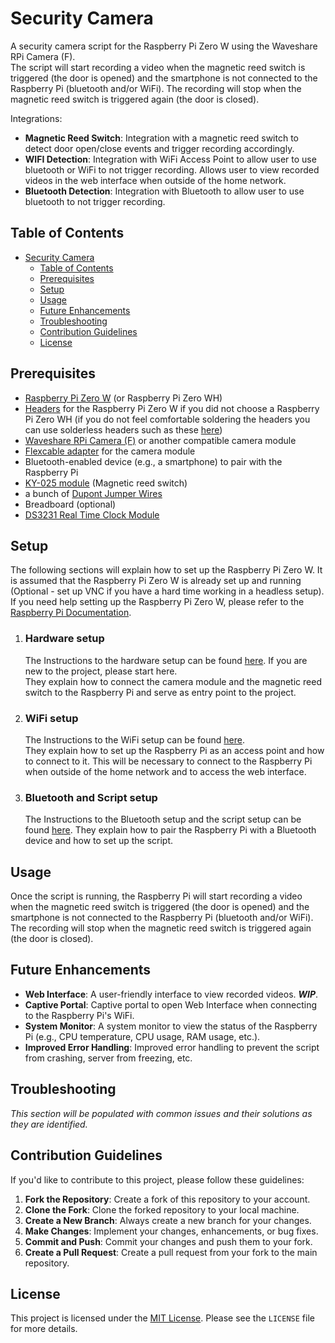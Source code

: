 # Security Camera
A security camera script for the Raspberry Pi Zero W using the Waveshare RPi Camera (F).  
The script will start recording a video when the magnetic reed switch is triggered (the door is opened) and the smartphone is not connected to the Raspberry Pi (bluetooth and/or WiFi). The recording will stop when the magnetic reed switch is triggered again (the door is closed).

Integrations:
- **Magnetic Reed Switch**: Integration with a magnetic reed switch to detect door open/close events and trigger recording accordingly.
- **WIFI Detection**: Integration with WiFi Access Point to allow user to use bluetooth or WiFi to not trigger recording. Allows user to view recorded videos in the web interface when outside of the home network.
- **Bluetooth Detection**: Integration with Bluetooth to allow user to use bluetooth to not trigger recording.

## Table of Contents

- [Security Camera](#security-camera)
  - [Table of Contents](#table-of-contents)
  - [Prerequisites](#prerequisites)
  - [Setup](#setup)
  - [Usage](#usage)
  - [Future Enhancements](#future-enhancements)
  - [Troubleshooting](#troubleshooting)
  - [Contribution Guidelines](#contribution-guidelines)
  - [License](#license)

## Prerequisites

- [Raspberry Pi Zero W](https://www.raspberrypi.com/products/raspberry-pi-zero-w/) (or Raspberry Pi Zero WH)
- [Headers](https://amzn.eu/d/hULoAo6) for the Raspberry Pi Zero W if you did not choose a Raspberry Pi Zero WH (if you do not feel comfortable soldering the headers you can use solderless headers such as these [here](https://www.berrybase.de/en/solderless-stiftleiste-2x-20-polig-rm-2-54-gerade))
- [Waveshare RPi Camera (F)](https://www.berrybase.de/en/noir-kamera-fuer-raspberry-pi-mit-einstellbarem-fokus-und-infrarot-leds) or another compatible camera module
- [Flexcable adapter](https://www.berrybase.de/en/flexkabel-fuer-raspberry-pi-zero-und-kameramodul?number=RPIZ-FLEX-15) for the camera module
- Bluetooth-enabled device (e.g., a smartphone) to pair with the Raspberry Pi
- [KY-025 module](https://amzn.eu/d/grjoopD) (Magnetic reed switch)
- a bunch of [Dupont Jumper Wires](https://amzn.eu/d/6ZgE4N6)
- Breadboard (optional)
- [DS3231 Real Time Clock Module](https://amzn.eu/d/ikNTko8)

## Setup
The following sections will explain how to set up the Raspberry Pi Zero W. It is assumed that the Raspberry Pi Zero W is already set up and running (Optional - set up VNC if you have a hard time working in a headless setup). If you need help setting up the Raspberry Pi Zero W, please refer to the [Raspberry Pi Documentation](https://www.raspberrypi.org/documentation/).

1. ### Hardware setup
    The Instructions to the hardware setup can be found [here](./docs/hardware.md). If you are new to the project, please start here.  
    They explain how to connect the camera module and the magnetic reed switch to the Raspberry Pi and serve as entry point to the project.
2. ### WiFi setup
    The Instructions to the WiFi setup can be found [here](./docs/wifi.md).  
    They explain how to set up the Raspberry Pi as an access point and how to connect to it. This will be necessary to connect to the Raspberry Pi when outside of the home network and to access the web interface.
3. ### Bluetooth and Script setup
    The Instructions to the Bluetooth setup and the script setup can be found [here](./docs/script.md).
    They explain how to pair the Raspberry Pi with a Bluetooth device and how to set up the script.


## Usage
Once the script is running, the Raspberry Pi will start recording a video when the magnetic reed switch is triggered (the door is opened) and the smartphone is not connected to the Raspberry Pi (bluetooth and/or WiFi). The recording will stop when the magnetic reed switch is triggered again (the door is closed). 

## Future Enhancements
- **Web Interface**: A user-friendly interface to view recorded videos. **_WIP_**.
- **Captive Portal**: Captive portal to open Web Interface when connecting to the Raspberry Pi's WiFi.
- **System Monitor**: A system monitor to view the status of the Raspberry Pi (e.g., CPU temperature, CPU usage, RAM usage, etc.).
- **Improved Error Handling**: Improved error handling to prevent the script from crashing, server from freezing, etc.

## Troubleshooting
_This section will be populated with common issues and their solutions as they are identified._

## Contribution Guidelines
If you'd like to contribute to this project, please follow these guidelines:

1. **Fork the Repository**: Create a fork of this repository to your account.
2. **Clone the Fork**: Clone the forked repository to your local machine.
3. **Create a New Branch**: Always create a new branch for your changes.
4. **Make Changes**: Implement your changes, enhancements, or bug fixes.
5. **Commit and Push**: Commit your changes and push them to your fork.
6. **Create a Pull Request**: Create a pull request from your fork to the main repository.

## License
This project is licensed under the [MIT License](../LICENSE). Please see the `LICENSE` file for more details.